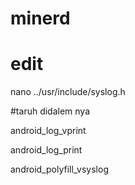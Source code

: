 # minerd

# edit
nano ../usr/include/syslog.h

#taruh didalem nya

android_log_vprint

android_log_print

android_polyfill_vsyslog

